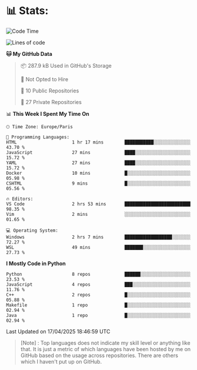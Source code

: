 

<h1>📊 Stats:</h1>

<!--START_SECTION:waka-->
![Code Time](http://img.shields.io/badge/Code%20Time-850%20hrs%2037%20mins-blue)

![Lines of code](https://img.shields.io/badge/From%20Hello%20World%20I%27ve%20Written-6.6%20million%20lines%20of%20code-blue)

**🐱 My GitHub Data** 

> 📦 287.9 kB Used in GitHub's Storage 
 > 
> 🚫 Not Opted to Hire
 > 
> 📜 10 Public Repositories 
 > 
> 🔑 27 Private Repositories 
 > 
📊 **This Week I Spent My Time On** 

```text
🕑︎ Time Zone: Europe/Paris

💬 Programming Languages: 
HTML                     1 hr 17 mins        ███████████░░░░░░░░░░░░░░   43.70 % 
JavaScript               27 mins             ████░░░░░░░░░░░░░░░░░░░░░   15.72 % 
YAML                     27 mins             ████░░░░░░░░░░░░░░░░░░░░░   15.72 % 
Docker                   10 mins             █░░░░░░░░░░░░░░░░░░░░░░░░   05.98 % 
CSHTML                   9 mins              █░░░░░░░░░░░░░░░░░░░░░░░░   05.56 % 

🔥 Editors: 
VS Code                  2 hrs 53 mins       █████████████████████████   98.35 % 
Vim                      2 mins              ░░░░░░░░░░░░░░░░░░░░░░░░░   01.65 % 

💻 Operating System: 
Windows                  2 hrs 7 mins        ██████████████████░░░░░░░   72.27 % 
WSL                      49 mins             ███████░░░░░░░░░░░░░░░░░░   27.73 % 
```

**I Mostly Code in Python** 

```text
Python                   8 repos             ██████░░░░░░░░░░░░░░░░░░░   23.53 % 
JavaScript               4 repos             ███░░░░░░░░░░░░░░░░░░░░░░   11.76 % 
C++                      2 repos             █░░░░░░░░░░░░░░░░░░░░░░░░   05.88 % 
Makefile                 1 repo              █░░░░░░░░░░░░░░░░░░░░░░░░   02.94 % 
Java                     1 repo              █░░░░░░░░░░░░░░░░░░░░░░░░   02.94 % 
```




 Last Updated on 17/04/2025 18:46:59 UTC
<!--END_SECTION:waka-->

 > [Note] : Top languages does not indicate my skill level or anything like that. It is just a metric of which languages have been hosted by me on GitHub based on the usage across repositories. There are others which I haven't put up on GitHub.</span>
